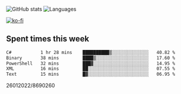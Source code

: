 ![GitHub stats](https://github-readme-stats.vercel.app/api?username=emipa606&theme=github_dark&show_icons=true) 
![Languages](https://github-readme-stats.vercel.app/api/top-langs/?username=emipa606&theme=github_dark&layout=compact)

[![ko-fi](https://ko-fi.com/img/githubbutton_sm.svg)](https://ko-fi.com/G2G55DDYD)

## Spent times this week
<!--START_SECTION:waka-->

```txt
C#           1 hr 28 mins    ██████████▒░░░░░░░░░░░░░░   40.82 %
Binary       38 mins         ████▒░░░░░░░░░░░░░░░░░░░░   17.60 %
PowerShell   32 mins         ███▓░░░░░░░░░░░░░░░░░░░░░   14.95 %
XML          16 mins         ██░░░░░░░░░░░░░░░░░░░░░░░   07.55 %
Text         15 mins         █▓░░░░░░░░░░░░░░░░░░░░░░░   06.95 %
```

<!--END_SECTION:waka-->


26012022/8690260
